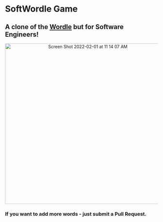 # SoftWordle Game

## A clone of the [Wordle](https://www.powerlanguage.co.uk/wordle/) but for Software Engineers!


<a align="center">
  <img width="530" alt="Screen Shot 2022-02-01 at 11 14 07 AM" src="https://user-images.githubusercontent.com/26707806/151930286-8f3686e2-3b03-471a-ae7b-274746f86fb6.png">
</a>
  
### If you want to add more words - just submit a Pull Request.
